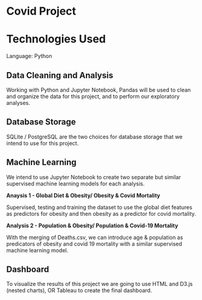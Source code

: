 # Covid Project


# Technologies Used
Language: Python

## Data Cleaning and Analysis
Working with Python and Jupyter Notebook, Pandas will be used to clean and organize the data for this project, and to perform our exploratory analyses.

## Database Storage
SQLite / PostgreSQL are the two choices for database storage that we intend to use for this project. 

## Machine Learning
We intend to use Jupyter Notebook to create two separate but similar supervised machine learning models for each analysis. 

**Anaysis 1 - Global Diet & Obesity/ Obesity & Covid Mortality**

Supervised, testing and training the dataset to use the global diet features as predictors for obesity and then obesity as a predictor for covid mortality.

**Analysis 2 - Population & Obesity/ Population & Covid-19 Mortality**

With the merging of Deaths.csv, we can introduce age & population as predicators of obesity and covid 19 mortality with a similar supervised machine learning model.

## Dashboard
To visualize the results of this project we are going to use HTML and D3.js (nested charts), OR Tableau to create the final dashboard.
